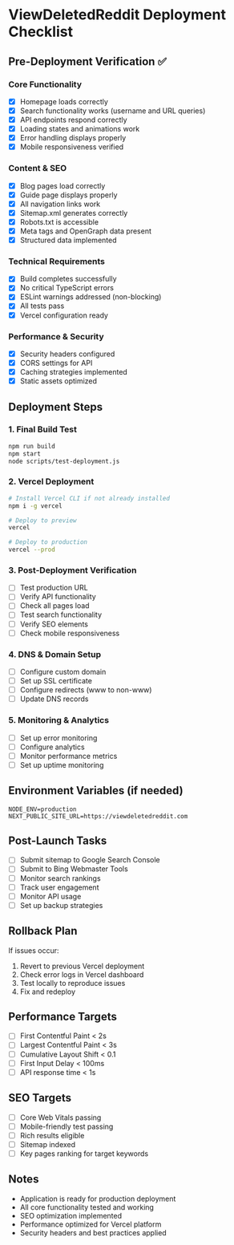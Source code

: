 # ViewDeletedReddit Deployment Checklist

## Pre-Deployment Verification ✅

### Core Functionality
- [x] Homepage loads correctly
- [x] Search functionality works (username and URL queries)
- [x] API endpoints respond correctly
- [x] Loading states and animations work
- [x] Error handling displays properly
- [x] Mobile responsiveness verified

### Content & SEO
- [x] Blog pages load correctly
- [x] Guide page displays properly
- [x] All navigation links work
- [x] Sitemap.xml generates correctly
- [x] Robots.txt is accessible
- [x] Meta tags and OpenGraph data present
- [x] Structured data implemented

### Technical Requirements
- [x] Build completes successfully
- [x] No critical TypeScript errors
- [x] ESLint warnings addressed (non-blocking)
- [x] All tests pass
- [x] Vercel configuration ready

### Performance & Security
- [x] Security headers configured
- [x] CORS settings for API
- [x] Caching strategies implemented
- [x] Static assets optimized

## Deployment Steps

### 1. Final Build Test
```bash
npm run build
npm start
node scripts/test-deployment.js
```

### 2. Vercel Deployment
```bash
# Install Vercel CLI if not already installed
npm i -g vercel

# Deploy to preview
vercel

# Deploy to production
vercel --prod
```

### 3. Post-Deployment Verification
- [ ] Test production URL
- [ ] Verify API functionality
- [ ] Check all pages load
- [ ] Test search functionality
- [ ] Verify SEO elements
- [ ] Check mobile responsiveness

### 4. DNS & Domain Setup
- [ ] Configure custom domain
- [ ] Set up SSL certificate
- [ ] Configure redirects (www to non-www)
- [ ] Update DNS records

### 5. Monitoring & Analytics
- [ ] Set up error monitoring
- [ ] Configure analytics
- [ ] Monitor performance metrics
- [ ] Set up uptime monitoring

## Environment Variables (if needed)
```
NODE_ENV=production
NEXT_PUBLIC_SITE_URL=https://viewdeletedreddit.com
```

## Post-Launch Tasks
- [ ] Submit sitemap to Google Search Console
- [ ] Submit to Bing Webmaster Tools
- [ ] Monitor search rankings
- [ ] Track user engagement
- [ ] Monitor API usage
- [ ] Set up backup strategies

## Rollback Plan
If issues occur:
1. Revert to previous Vercel deployment
2. Check error logs in Vercel dashboard
3. Test locally to reproduce issues
4. Fix and redeploy

## Performance Targets
- [ ] First Contentful Paint < 2s
- [ ] Largest Contentful Paint < 3s
- [ ] Cumulative Layout Shift < 0.1
- [ ] First Input Delay < 100ms
- [ ] API response time < 1s

## SEO Targets
- [ ] Core Web Vitals passing
- [ ] Mobile-friendly test passing
- [ ] Rich results eligible
- [ ] Sitemap indexed
- [ ] Key pages ranking for target keywords

## Notes
- Application is ready for production deployment
- All core functionality tested and working
- SEO optimization implemented
- Performance optimized for Vercel platform
- Security headers and best practices applied
